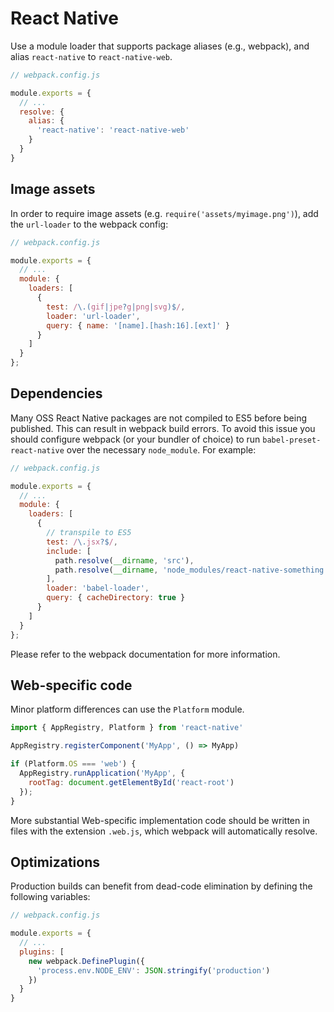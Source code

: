 # React Native

Use a module loader that supports package aliases (e.g., webpack), and alias
`react-native` to `react-native-web`.

```js
// webpack.config.js

module.exports = {
  // ...
  resolve: {
    alias: {
      'react-native': 'react-native-web'
    }
  }
}
```

## Image assets

In order to require image assets (e.g. `require('assets/myimage.png')`), add
the `url-loader` to the webpack config:

```js
// webpack.config.js

module.exports = {
  // ...
  module: {
    loaders: [
      {
        test: /\.(gif|jpe?g|png|svg)$/,
        loader: 'url-loader',
        query: { name: '[name].[hash:16].[ext]' }
      }
    ]
  }
};
```

## Dependencies

Many OSS React Native packages are not compiled to ES5 before being published.
This can result in webpack build errors. To avoid this issue you should
configure webpack (or your bundler of choice) to run
`babel-preset-react-native` over the necessary `node_module`. For example:

```js
// webpack.config.js

module.exports = {
  // ...
  module: {
    loaders: [
      {
        // transpile to ES5
        test: /\.jsx?$/,
        include: [
          path.resolve(__dirname, 'src'),
          path.resolve(__dirname, 'node_modules/react-native-something')
        ],
        loader: 'babel-loader',
        query: { cacheDirectory: true }
      }
    ]
  }
};
```

Please refer to the webpack documentation for more information.

## Web-specific code

Minor platform differences can use the `Platform` module.

```js
import { AppRegistry, Platform } from 'react-native'

AppRegistry.registerComponent('MyApp', () => MyApp)

if (Platform.OS === 'web') {
  AppRegistry.runApplication('MyApp', {
    rootTag: document.getElementById('react-root')
  });
}
```

More substantial Web-specific implementation code should be written in files
with the extension `.web.js`, which webpack will automatically resolve.

## Optimizations

Production builds can benefit from dead-code elimination by defining the
following variables:

```js
// webpack.config.js

module.exports = {
  // ...
  plugins: [
    new webpack.DefinePlugin({
      'process.env.NODE_ENV': JSON.stringify('production')
    })
  }
}
```
